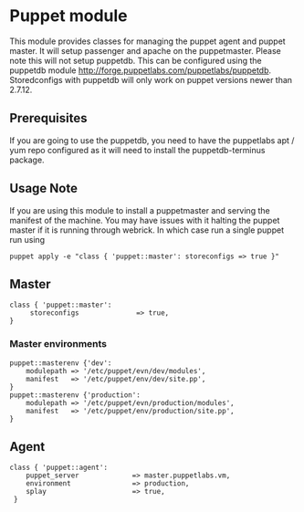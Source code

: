 # Puppet module #

This module provides classes for managing the puppet agent and puppet master. 
It will setup passenger and apache on the puppetmaster. Please note this will 
not setup puppetdb. This can be configured using the puppetdb module 
http://forge.puppetlabs.com/puppetlabs/puppetdb. Storedconfigs with puppetdb 
will only work on puppet versions newer than 2.7.12.

## Prerequisites ##

If you are going to use the puppetdb, you need to have the puppetlabs apt / yum 
repo configured as it will need to install the puppetdb-terminus package.  

## Usage Note ##

If you are using this module to install a puppetmaster and serving the manifest of 
the machine. You may have issues with it halting the puppet master if it is 
running through webrick. In which case run a single puppet run using

	puppet apply -e "class { 'puppet::master': storeconfigs => true }"

## Master ##

	class { 'puppet::master':
	     storeconfigs              => true,
	}

### Master environments ###
	puppet::masterenv {'dev':
	 	modulepath => '/etc/puppet/evn/dev/modules', 
	 	manifest   => '/etc/puppet/env/dev/site.pp',
	}
	puppet::masterenv {'production':
	 	modulepath => '/etc/puppet/evn/production/modules', 
	 	manifest   => '/etc/puppet/env/production/site.pp',
	}

## Agent ##

	class { 'puppet::agent':
	 	puppet_server             => master.puppetlabs.vm,
	 	environment               => production,
	 	splay                     => true,
	 }

